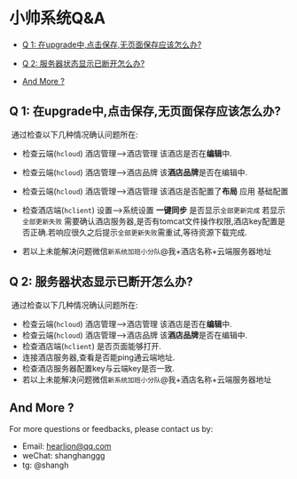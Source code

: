 # 小帅系统Q&A

- [Q 1: 在upgrade中,点击保存,无页面保存应该怎么办?](#q-1-在upgrade中点击保存无页面保存应该怎么办)

- [Q 2: 服务器状态显示已断开怎么办?](#q-2-服务器状态显示已断开怎么办)

- [And More ?](#and-more-)

  

  

## Q 1: 在upgrade中,点击保存,无页面保存应该怎么办?

​	通过检查以下几种情况确认问题所在:

- 检查云端(`hcloud`) 酒店管理-->酒店管理 该酒店是否在**编辑**中.

- 检查云端(`hcloud`) 酒店管理-->酒店品牌 该**酒店品牌**是否在编辑中.

- 检查云端(`hcloud`) 酒店管理-->酒店管理 该酒店是否配置了**布局** 应用 基础配置

- 检查酒店端(`hclient`) 设置-->系统设置 **一键同步** 是否显示`全部更新完成` 若显示`全部更新失败` 需要确认酒店服务器,是否有tomcat文件操作权限,酒店key配置是否正确.若响应很久之后提示`全部更新失败`需重试,等待资源下载完成.

- 若以上未能解决问题微信`新系统加班小分队`@我+酒店名称+云端服务器地址

  

## Q 2: 服务器状态显示已断开怎么办?

​	通过检查以下几种情况确认问题所在:

- 检查云端(`hcloud`) 酒店管理-->酒店管理 该酒店是否在**编辑**中.
- 检查云端(`hcloud`) 酒店管理-->酒店品牌 该**酒店品牌**是否在编辑中.
- 检查酒店端(`hclient`) 是否页面能够打开.
- 连接酒店服务器,查看是否能ping通云端地址.
- 检查酒店服务器配置key与云端key是否一致.
- 若以上未能解决问题微信`新系统加班小分队`@我+酒店名称+云端服务器地址



## And More ?

For more questions or feedbacks, please contact us by:

- Email: <hearlion@qq.com>
- weChat: shanghanggg
- tg: @shangh
